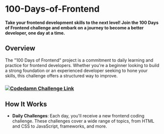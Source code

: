 # 100-Days-of-Frontend

**Take your frontend development skills to the next level! Join the 100 Days of Frontend challenge and embark on a journey to become a better developer, one day at a time.**


## Overview

The "100 Days of Frontend" project is a commitment to daily learning and practice for frontend developers. Whether you're a beginner looking to build a strong foundation or an experienced developer seeking to hone your skills, this challenge offers a structured way to improve.

### [![Codedamn Challenge Link](http://www.w3.org/2000/svg)](https://codedamn.com/challenge/100-days-of-frontend)<br>


## How It Works

- **Daily Challenges**: Each day, you'll receive a new frontend coding challenge. These challenges cover a wide range of topics, from HTML and CSS to JavaScript, frameworks, and more.